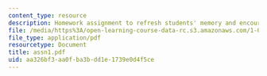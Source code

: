 ```yaml
---
content_type: resource
description: Homework assignment to refresh students' memory and encourage team building.
file: /media/https%3A/open-learning-course-data-rc.s3.amazonaws.com/1-050-engineering-mechanics-i-fall-2007/aa326bf3aa0fba3bdd1e1739e0d4f5ce_assn1.pdf
file_type: application/pdf
resourcetype: Document
title: assn1.pdf
uid: aa326bf3-aa0f-ba3b-dd1e-1739e0d4f5ce
---
```


